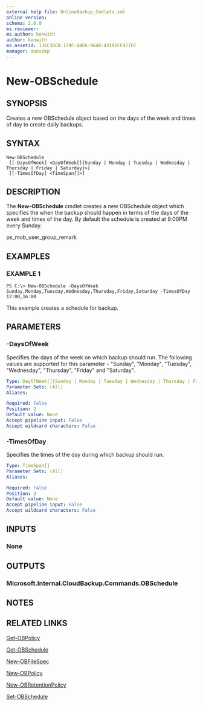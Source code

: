 ```yaml
---
external help file: OnlineBackup_Cmdlets.xml
online version: 
schema: 2.0.0
ms.reviewer:
ms.author: kenwith
author: kenwith
ms.assetid: 136C3DCD-179C-44E6-9648-43191CF477FC
manager: dansimp
---
```


# New-OBSchedule

## SYNOPSIS
Creates a new OBSchedule object based on the days of the week and times of day to create daily backups.

## SYNTAX

```
New-OBSchedule
 [[-DaysOfWeek] <DayOfWeek[]{Sunday | Monday | Tuesday | Wednesday | Thursday | Friday | Saturday}>]
 [[-TimesOfDay] <TimeSpan[]>]
```

## DESCRIPTION
The **New-OBSchedule** cmdlet creates a new OBSchedule object which specifies the when the backup should happen in terms of the days of the week and times of the day.
By default the schedule is created at 9:00PM every Sunday.

ps_mob_user_group_remark

## EXAMPLES

### EXAMPLE 1
```
PS C:\> New-OBSchedule -DaysOfWeek Sunday,Monday,Tuesday,Wednesday,Thursday,Friday,Saturday -TimesOfDay 12:00,16:00
```

This example creates a schedule for backup.

## PARAMETERS

### -DaysOfWeek
Specifies the days of the week on which backup should run.
The following values are supported for this parameter - "Sunday", "Monday", "Tuesday", "Wednesday", "Thursday", "Friday" and "Saturday".

```yaml
Type: DayOfWeek[]{Sunday | Monday | Tuesday | Wednesday | Thursday | Friday | Saturday}
Parameter Sets: (All)
Aliases: 

Required: False
Position: 2
Default value: None
Accept pipeline input: False
Accept wildcard characters: False
```

### -TimesOfDay
Specifies the times of the day during which backup should run.

```yaml
Type: TimeSpan[]
Parameter Sets: (All)
Aliases: 

Required: False
Position: 3
Default value: None
Accept pipeline input: False
Accept wildcard characters: False
```

## INPUTS

### None

## OUTPUTS

### Microsoft.Internal.CloudBackup.Commands.OBSchedule

## NOTES

## RELATED LINKS

[Get-OBPolicy](./Get-OBPolicy.md)

[Get-OBSchedule](./Get-OBSchedule.md)

[New-OBFileSpec](./New-OBFileSpec.md)

[New-OBPolicy](./New-OBPolicy.md)

[New-OBRetentionPolicy](./New-OBRetentionPolicy.md)

[Set-OBSchedule](./Set-OBSchedule.md)
